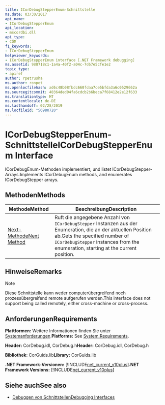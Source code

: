 ```yaml
---
title: ICorDebugStepperEnum-Schnittstelle
ms.date: 03/30/2017
api_name:
- ICorDebugStepperEnum
api_location:
- mscordbi.dll
api_type:
- COM
f1_keywords:
- ICorDebugStepperEnum
helpviewer_keywords:
- ICorDebugStepperEnum interface [.NET Framework debugging]
ms.assetid: 988718c1-1a4a-40f2-a04c-7d67e5cfe1e2
topic_type:
- apiref
author: rpetrusha
ms.author: ronpet
ms.openlocfilehash: ad6c48b08fbdc660fdaa7ce5bfda3a6c0529662a
ms.sourcegitcommit: 40364ded04fa6cdcb2b6beca7f68412e2e12f633
ms.translationtype: MT
ms.contentlocale: de-DE
ms.lasthandoff: 02/28/2019
ms.locfileid: "56980720"
---
```

# <a name="icordebugstepperenum-interface"></a><span data-ttu-id="47333-102">ICorDebugStepperEnum-Schnittstelle</span><span class="sxs-lookup"><span data-stu-id="47333-102">ICorDebugStepperEnum Interface</span></span>
<span data-ttu-id="47333-103">ICorDebugEnum-Methoden implementiert, und listet ICorDebugStepper-Arrays.</span><span class="sxs-lookup"><span data-stu-id="47333-103">Implements ICorDebugEnum methods, and enumerates ICorDebugStepper arrays.</span></span>  
  
## <a name="methods"></a><span data-ttu-id="47333-104">Methoden</span><span class="sxs-lookup"><span data-stu-id="47333-104">Methods</span></span>  
  
|<span data-ttu-id="47333-105">Methode</span><span class="sxs-lookup"><span data-stu-id="47333-105">Method</span></span>|<span data-ttu-id="47333-106">Beschreibung</span><span class="sxs-lookup"><span data-stu-id="47333-106">Description</span></span>|  
|------------|-----------------|  
|[<span data-ttu-id="47333-107">Next-Methode</span><span class="sxs-lookup"><span data-stu-id="47333-107">Next Method</span></span>](../../../../docs/framework/unmanaged-api/debugging/icordebugstepperenum-next-method.md)|<span data-ttu-id="47333-108">Ruft die angegebene Anzahl von `ICorDebugStepper` Instanzen aus der Enumeration, die an der aktuellen Position ab.</span><span class="sxs-lookup"><span data-stu-id="47333-108">Gets the specified number of `ICorDebugStepper` instances from the enumeration, starting at the current position.</span></span>|  
  
## <a name="remarks"></a><span data-ttu-id="47333-109">Hinweise</span><span class="sxs-lookup"><span data-stu-id="47333-109">Remarks</span></span>  
  
> [!NOTE]
>  <span data-ttu-id="47333-110">Diese Schnittstelle kann weder computerübergreifend noch prozessübergreifend remote aufgerufen werden.</span><span class="sxs-lookup"><span data-stu-id="47333-110">This interface does not support being called remotely, either cross-machine or cross-process.</span></span>  
  
## <a name="requirements"></a><span data-ttu-id="47333-111">Anforderungen</span><span class="sxs-lookup"><span data-stu-id="47333-111">Requirements</span></span>  
 <span data-ttu-id="47333-112">**Plattformen:** Weitere Informationen finden Sie unter [Systemanforderungen](../../../../docs/framework/get-started/system-requirements.md).</span><span class="sxs-lookup"><span data-stu-id="47333-112">**Platforms:** See [System Requirements](../../../../docs/framework/get-started/system-requirements.md).</span></span>  
  
 <span data-ttu-id="47333-113">**Header:** CorDebug.idl, CorDebug.h</span><span class="sxs-lookup"><span data-stu-id="47333-113">**Header:** CorDebug.idl, CorDebug.h</span></span>  
  
 <span data-ttu-id="47333-114">**Bibliothek:** CorGuids.lib</span><span class="sxs-lookup"><span data-stu-id="47333-114">**Library:** CorGuids.lib</span></span>  
  
 <span data-ttu-id="47333-115">**.NET Framework-Versionen:** [!INCLUDE[net_current_v10plus](../../../../includes/net-current-v10plus-md.md)]</span><span class="sxs-lookup"><span data-stu-id="47333-115">**.NET Framework Versions:** [!INCLUDE[net_current_v10plus](../../../../includes/net-current-v10plus-md.md)]</span></span>  
  
## <a name="see-also"></a><span data-ttu-id="47333-116">Siehe auch</span><span class="sxs-lookup"><span data-stu-id="47333-116">See also</span></span>
- [<span data-ttu-id="47333-117">Debuggen von Schnittstellen</span><span class="sxs-lookup"><span data-stu-id="47333-117">Debugging Interfaces</span></span>](../../../../docs/framework/unmanaged-api/debugging/debugging-interfaces.md)
